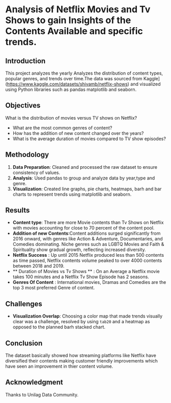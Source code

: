 # Analysis of Netflix Movies and Tv Shows to gain Insights of the Contents Available and specific trends.
## Introduction
This project analyzes the yearly Analyzes the distribution of content types, popular genres, and trends over time.The data was sourced from Kaggle](https://www.kaggle.com/datasets/shivamb/netflix-shows) and visualized using Python libraries such as pandas matplotlib and seaborn.

## Objectives
What is the distribution of movies versus TV shows on Netflix?
- What are the most common genres of content?
- How has the addition of new content changed over the years?
- What is the average duration of movies compared to TV show episodes?

## Methodology
1. **Data Preparation**: Cleaned and processed the raw dataset to ensure consistency of values.
2. **Analysis**: Used pandas to group and analyze data by year,type and genre.
3. **Visualization**: Created line graphs, pie charts, heatmaps, barh and bar charts to represent trends using matplotlib and seaborn.

## Results
- **Content type**: There are more Movie contents than Tv Shows on Netflix with movies accounting for close to 70 percent of the content pool.
- **Addition of new Contents**:Content additions surged significantly from 2016 onward, with genres like Action & Adventure, Documentaries, and Comedies dominating. Niche genres such as LGBTQ Movies and Faith & Spirituality show gradual growth, reflecting increased diversity.
- **Netflix Success** : Up until 2015 Netflix produced less than 500 contents as time passed, Netflix contents volume peaked to over 4000 contents between 2018 and 2019.
- ** Duration of Movies vs Tv Shows ** : On an Average a Netflix movie takes 100 minutes and a Netflix Tv Show Episode has 2 seasons.
- **Genres Of Content** : International movies, Dramas and Comedies are the top 3 most preferred Genre of content.

## Challenges
- **Visualization Overlap**: Choosing a color map that made trends visually clear was a challenge, resolved by using `tab20` and a heatmap as opposed to the planned barh stacked chart.

## Conclusion 
The dataset basically showed how streaming platforms like Netflix have diversified their contents making customer friendly improvements which have seen an improvement in thier content volume.

## Acknowledgment 
Thanks to Unilag Data Community.